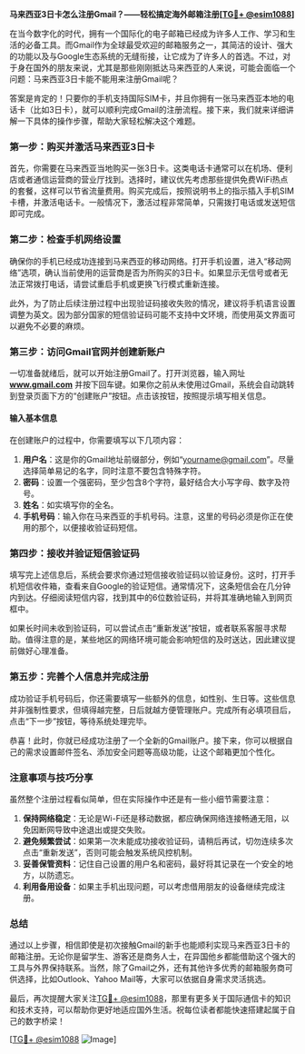 **马来西亚3日卡怎么注册Gmail？——轻松搞定海外邮箱注册[[TG💪+ @esim1088](https://t.me/s/esim1088)]**

在当今数字化的时代，拥有一个国际化的电子邮箱已经成为许多人工作、学习和生活的必备工具。而Gmail作为全球最受欢迎的邮箱服务之一，其简洁的设计、强大的功能以及与Google生态系统的无缝衔接，让它成为了许多人的首选。不过，对于身在国外的朋友来说，尤其是那些刚刚抵达马来西亚的人来说，可能会面临一个问题：马来西亚3日卡能不能用来注册Gmail呢？

答案是肯定的！只要你的手机支持国际SIM卡，并且你拥有一张马来西亚本地的电话卡（比如3日卡），就可以顺利完成Gmail的注册流程。接下来，我们就来详细讲解一下具体的操作步骤，帮助大家轻松解决这个难题。

### 第一步：购买并激活马来西亚3日卡

首先，你需要在马来西亚当地购买一张3日卡。这类电话卡通常可以在机场、便利店或者通信运营商的营业厅找到。选择时，建议优先考虑那些提供免费WiFi热点的套餐，这样可以节省流量费用。购买完成后，按照说明书上的指示插入手机SIM卡槽，并激活电话卡。一般情况下，激活过程非常简单，只需拨打电话或发送短信即可完成。

### 第二步：检查手机网络设置

确保你的手机已经成功连接到马来西亚的移动网络。打开手机设置，进入“移动网络”选项，确认当前使用的运营商是否为所购买的3日卡。如果显示无信号或者无法正常拨打电话，请尝试重启手机或更换飞行模式重新连接。

此外，为了防止后续注册过程中出现验证码接收失败的情况，建议将手机语言设置调整为英文。因为部分国家的短信验证码可能不支持中文环境，而使用英文界面可以避免不必要的麻烦。

### 第三步：访问Gmail官网并创建新账户

一切准备就绪后，就可以开始注册Gmail了。打开浏览器，输入网址 **www.gmail.com** 并按下回车键。如果你之前从未使用过Gmail，系统会自动跳转到登录页面下方的“创建账户”按钮。点击该按钮，按照提示填写相关信息。

#### 输入基本信息

在创建账户的过程中，你需要填写以下几项内容：
1. **用户名**：这是你的Gmail地址前缀部分，例如“yourname@gmail.com”。尽量选择简单易记的名字，同时注意不要包含特殊字符。
2. **密码**：设置一个强密码，至少包含8个字符，最好结合大小写字母、数字及符号。
3. **姓名**：如实填写你的全名。
4. **手机号码**：输入你在马来西亚的手机号码。注意，这里的号码必须是你正在使用的那个，以便接收验证码短信。

### 第四步：接收并验证短信验证码

填写完上述信息后，系统会要求你通过短信接收验证码以验证身份。这时，打开手机短信收件箱，查看来自Google的验证短信。通常情况下，这条短信会在几分钟内到达。仔细阅读短信内容，找到其中的6位数验证码，并将其准确地输入到网页框中。

如果长时间未收到验证码，可以尝试点击“重新发送”按钮，或者联系客服寻求帮助。值得注意的是，某些地区的网络环境可能会影响短信的及时送达，因此建议提前做好心理准备。

### 第五步：完善个人信息并完成注册

成功验证手机号码后，你还需要填写一些额外的信息，如性别、生日等。这些信息并非强制性要求，但填得越完整，日后就越方便管理账户。完成所有必填项目后，点击“下一步”按钮，等待系统处理完毕。

恭喜！此时，你就已经成功注册了一个全新的Gmail账户。接下来，你可以根据自己的需求设置邮件签名、添加安全问题等高级功能，让这个邮箱更加个性化。

### 注意事项与技巧分享

虽然整个注册过程看似简单，但在实际操作中还是有一些小细节需要注意：

1. **保持网络稳定**：无论是Wi-Fi还是移动数据，都应确保网络连接畅通无阻，以免因断网导致中途退出或提交失败。
2. **避免频繁尝试**：如果第一次未能成功接收验证码，请稍后再试，切勿连续多次点击“重新发送”，否则可能会触发系统风控机制。
3. **妥善保管资料**：记住自己设置的用户名和密码，最好将其记录在一个安全的地方，以防遗忘。
4. **利用备用设备**：如果主手机出现问题，可以考虑借用朋友的设备继续完成注册。

### 总结

通过以上步骤，相信即使是初次接触Gmail的新手也能顺利实现马来西亚3日卡的邮箱注册。无论你是留学生、游客还是商务人士，在异国他乡都能借助这个强大的工具与外界保持联系。当然，除了Gmail之外，还有其他许多优秀的邮箱服务商可供选择，比如Outlook、Yahoo Mail等，大家可以依据自身需求灵活挑选。

最后，再次提醒大家关注[TG💪+ @esim1088](https://t.me/s/esim1088)，那里有更多关于国际通信卡的知识和技术支持，可以帮助你更好地适应国外生活。祝每位读者都能快速搭建起属于自己的数字桥梁！

[[TG💪+ @esim1088](https://t.me/s/esim1088) ![Image](https://i.postimg.cc/4NQfJmqS/Snipaste-2025-05-13-00-14-12.png)]